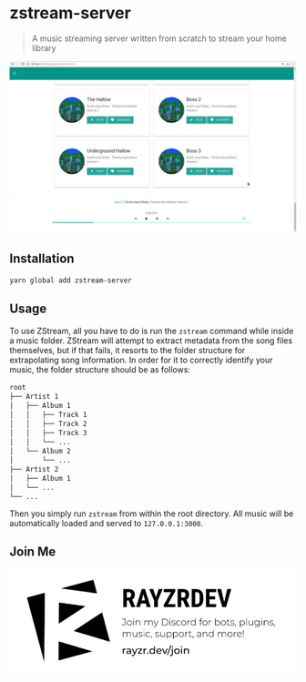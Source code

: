 # zstream-server

> A music streaming server written from scratch to stream your home library

![Screenshot](res/screenshot.png)

## Installation

```bash
yarn global add zstream-server
```

## Usage

To use ZStream, all you have to do is run the `zstream` command while inside a music folder. ZStream will attempt to extract metadata from the song files themselves, but if that fails, it resorts to the folder structure for extrapolating song information. In order for it to correctly identify your music, the folder structure should be as follows:

    root
    ├── Artist 1
    │   ├── Album 1
    │   │   ├── Track 1
    │   │   ├── Track 2
    │   │   ├── Track 3
    │   │   └── ...
    │   └── Album 2
    │       └── ...
    ├── Artist 2
    │   ├── Album 1
    │   └── ...
    └── ...

Then you simply run `zstream` from within the root directory. All music will be automatically loaded and served to `127.0.0.1:3000`.

## Join Me

[![Discord Badge](https://github.com/Rayzr522/ProjectResources/raw/master/RayzrDev/badge-small.png)](https://discord.io/rayzrdevofficial)